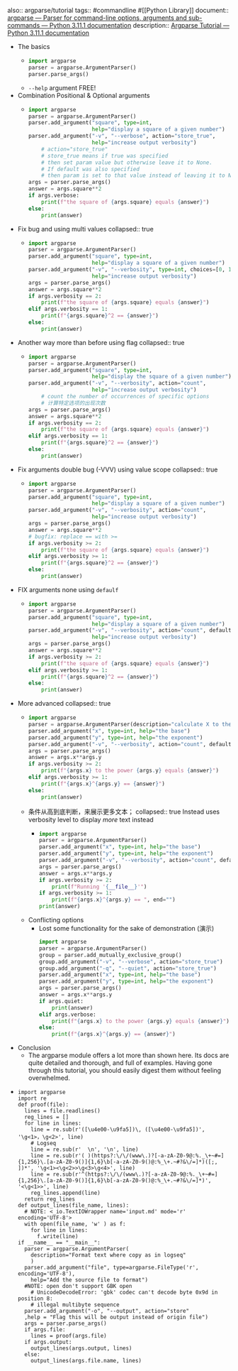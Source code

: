 also:: argparse/tutorial
tags:: #commandline #[[Python Library]]
document:: [argparse — Parser for command-line options, arguments and sub-commands — Python 3.11.1 documentation](https://docs.python.org/3/library/argparse.html#module-argparse)
description:: [Argparse Tutorial — Python 3.11.1 documentation](https://docs.python.org/3/howto/argparse.html)

- The basics
  - ```python
    import argparse
    parser = argparse.ArgumentParser()
    parser.parse_args()
    ```
  - `--help` argument FREE!
- Combination Positional & Optional arguments
  - ```python
    import argparse
    parser = argparse.ArgumentParser()
    parser.add_argument("square", type=int,
                        help="display a square of a given number")
    parser.add_argument("-v", "--verbose", action="store_true",
                        help="increase output verbosity")
    	# action="store_true"
    	# store_true means if true was specified
        # then set param value but otherwise leave it to None.
        # If default was also specified
        # then param is set to that value instead of leaving it to None.
    args = parser.parse_args()
    answer = args.square**2
    if args.verbose:
        print(f"the square of {args.square} equals {answer}")
    else:
        print(answer)
    ```
- Fix bug and using multi values
  collapsed:: true
  - ```python
    import argparse
    parser = argparse.ArgumentParser()
    parser.add_argument("square", type=int,
                        help="display a square of a given number")
    parser.add_argument("-v", "--verbosity", type=int, choices=[0, 1, 2],
                        help="increase output verbosity")
    args = parser.parse_args()
    answer = args.square**2
    if args.verbosity == 2:
        print(f"the square of {args.square} equals {answer}")
    elif args.verbosity == 1:
        print(f"{args.square}^2 == {answer}")
    else:
        print(answer)
    ```
- Another way more than before using flag
  collapsed:: true
  - ```python
    import argparse
    parser = argparse.ArgumentParser()
    parser.add_argument("square", type=int,
                        help="display the square of a given number")
    parser.add_argument("-v", "--verbosity", action="count",
                        help="increase output verbosity")
    	# count the number of occurrences of specific options
        # 计算特定选项的出现次数
    args = parser.parse_args()
    answer = args.square**2
    if args.verbosity == 2:
        print(f"the square of {args.square} equals {answer}")
    elif args.verbosity == 1:
        print(f"{args.square}^2 == {answer}")
    else:
        print(answer)
    ```
- Fix arguments double bug (-VVV) using value scope
  collapsed:: true
  - ```python
    import argparse
    parser = argparse.ArgumentParser()
    parser.add_argument("square", type=int,
                        help="display a square of a given number")
    parser.add_argument("-v", "--verbosity", action="count",
                        help="increase output verbosity")
    args = parser.parse_args()
    answer = args.square**2
    # bugfix: replace == with >=
    if args.verbosity >= 2:
        print(f"the square of {args.square} equals {answer}")
    elif args.verbosity >= 1:
        print(f"{args.square}^2 == {answer}")
    else:
        print(answer)
    ```
- FIX arguments none using `defaulf`
  - ```python
    import argparse
    parser = argparse.ArgumentParser()
    parser.add_argument("square", type=int,
                        help="display a square of a given number")
    parser.add_argument("-v", "--verbosity", action="count", default=0,
                        help="increase output verbosity")
    args = parser.parse_args()
    answer = args.square**2
    if args.verbosity >= 2:
        print(f"the square of {args.square} equals {answer}")
    elif args.verbosity >= 1:
        print(f"{args.square}^2 == {answer}")
    else:
        print(answer)
    ```
- More advanced
  collapsed:: true
  - ```python
    import argparse
    parser = argparse.ArgumentParser(description="calculate X to the power of Y")
    parser.add_argument("x", type=int, help="the base")
    parser.add_argument("y", type=int, help="the exponent")
    parser.add_argument("-v", "--verbosity", action="count", default=0)
    args = parser.parse_args()
    answer = args.x**args.y
    if args.verbosity >= 2:
        print(f"{args.x} to the power {args.y} equals {answer}")
    elif args.verbosity >= 1:
        print(f"{args.x}^{args.y} == {answer}")
    else:
        print(answer)
    ```
  - 条件从高到底判断，来展示更多文本；
    collapsed:: true
    Instead uses verbosity level to display *more* text instead
    - ```python
      import argparse
      parser = argparse.ArgumentParser()
      parser.add_argument("x", type=int, help="the base")
      parser.add_argument("y", type=int, help="the exponent")
      parser.add_argument("-v", "--verbosity", action="count", default=0)
      args = parser.parse_args()
      answer = args.x**args.y
      if args.verbosity >= 2:
          print(f"Running '{__file__}'")
      if args.verbosity >= 1:
          print(f"{args.x}^{args.y} == ", end="")
      print(answer)
      ```
  - Conflicting options
    - Lost some functionality for the sake of demonstration (演示)
      ```python
      import argparse
      parser = argparse.ArgumentParser()
      group = parser.add_mutually_exclusive_group()
      group.add_argument("-v", "--verbose", action="store_true")
      group.add_argument("-q", "--quiet", action="store_true")
      parser.add_argument("x", type=int, help="the base")
      parser.add_argument("y", type=int, help="the exponent")
      args = parser.parse_args()
      answer = args.x**args.y
      if args.quiet:
          print(answer)
      elif args.verbose:
          print(f"{args.x} to the power {args.y} equals {answer}")
      else:
          print(f"{args.x}^{args.y} == {answer}")
      ```
- Conclusion
  - The argparse module offers a lot more than shown here. Its docs are quite detailed and thorough, and full of examples. Having gone through this tutorial, you should easily digest them without feeling overwhelmed.
- ```
  import argparse
  import re
  def proof(file):
    lines = file.readlines()
    reg_lines = []
    for line in lines:
      line = re.sub(r'([\u4e00-\u9fa5])\, ([\u4e00-\u9fa5])', '\g<1>，\g<2>', line)
      # Logseq
      line = re.sub(r'  \n', '\n', line)
      line = re.sub(r'( )(https?:\/\/(www\.)?[-a-zA-Z0-9@:%._\+~#=]{1,256}\.[a-zA-Z0-9()]{1,6}\b[-a-zA-Z0-9()@:%_\+.~#?&\/=]*)([;, ])*', '\g<1><\g<2>>\g<3>\g<4>', line)
      line = re.sub(r'^(https?:\/\/(www\.)?[-a-zA-Z0-9@:%._\+~#=]{1,256}\.[a-zA-Z0-9()]{1,6}\b[-a-zA-Z0-9()@:%_\+.~#?&\/=]*)', '<\g<1>>', line)
      reg_lines.append(line)
    return reg_lines
  def output_lines(file_name, lines):
    # NOTE: <_io.TextIOWrapper name='input.md' mode='r' encoding='UTF-8'>
    with open(file_name, 'w' ) as f:
      for line in lines:
        f.write(line)
  if __name__ == "__main__":
    parser = argparse.ArgumentParser(
      description="Format text where copy as in logseq"
      )
    parser.add_argument("file", type=argparse.FileType('r', encoding='UTF-8'),
      help="Add the source file to format")
    #NOTE: open don't support GBK open
      # UnicodeDecodeError: 'gbk' codec can't decode byte 0x9d in position 8:
      # illegal multibyte sequence
    parser.add_argument("-o", "--output", action="store"
    ,help = "Flag this will be output instead of origin file")
    args = parser.parse_args()
    if args.file:
      lines = proof(args.file)
    if args.output:
      output_lines(args.output, lines)
    else:
      output_lines(args.file.name, lines)
  ```